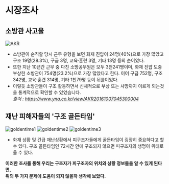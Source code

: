 # 시장조사

## 소방관 사고율
![AKR](https://user-images.githubusercontent.com/49125064/125161928-24a9a480-e1c0-11eb-83f5-cd7546003d68.jpg)
* 소방관이 순직할 당시 근무 유형을 보면 화재 진압이 24명(40%)으로 가장 많았고 구조 19명(28.3%), 구급 3명, 교육·훈련 3명, 기타 13명 등의 순이었다.
* 또한 지난 10년간 근무 중 다친 소방공무원은 모두 3천241명이며, 화재 진압 도중 부상한 소방관이 754명(23.2%)으로 가장 많았다고 한다. 이어 구급 752명, 구조 342명, 교육·훈련 314명, 기타 1천79명 등이 뒤를이었다.
* 이렇듯 소방관들이 구조 활동하면서 신체적으로 부상 또는 사망까지 이르게 되는것을 통계적으로 확인할 수 있었습니다.  
*출처 : https://www.yna.co.kr/view/AKR20161007045300004*

## 재난 피해자들의 '구조 골든타임'
![goldentime1](https://user-images.githubusercontent.com/49125064/125162816-ef538580-e1c4-11eb-895b-449499ef1134.png)
![goldentime2](https://user-images.githubusercontent.com/49125064/125162819-f11d4900-e1c4-11eb-889f-9bf39d313dcd.png)
![goldentime3](https://user-images.githubusercontent.com/49125064/125162821-f2e70c80-e1c4-11eb-8b6e-6ea1743c93ef.png)
* 화재 상황 및 긴급 재난상황에서 피구조자들에게 골든타임이 굉장히 중요하다고 할 수 있다. 구조 골든타임인 72시간 안에 구조되지 않으면 피구조자의 생명이 위태로울 수 있다.  

**이러한 조사를 통해 우리는 구조자가 피구조자의 위치와 상황 정보들을 알 수 있게 된다면,  
위의 두 가지 문제에 도움이 되지 않을까 생각해 보았다.**

